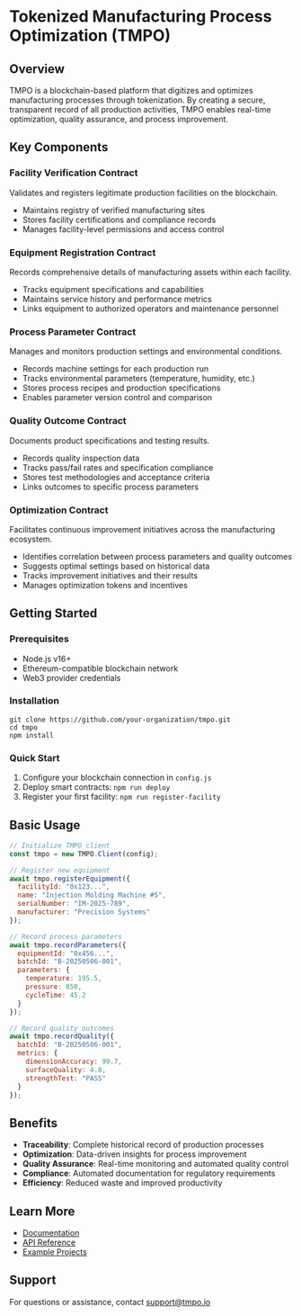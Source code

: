 # Tokenized Manufacturing Process Optimization (TMPO)

## Overview

TMPO is a blockchain-based platform that digitizes and optimizes manufacturing processes through tokenization. By creating a secure, transparent record of all production activities, TMPO enables real-time optimization, quality assurance, and process improvement.

## Key Components

### Facility Verification Contract
Validates and registers legitimate production facilities on the blockchain.
- Maintains registry of verified manufacturing sites
- Stores facility certifications and compliance records
- Manages facility-level permissions and access control

### Equipment Registration Contract
Records comprehensive details of manufacturing assets within each facility.
- Tracks equipment specifications and capabilities
- Maintains service history and performance metrics
- Links equipment to authorized operators and maintenance personnel

### Process Parameter Contract
Manages and monitors production settings and environmental conditions.
- Records machine settings for each production run
- Tracks environmental parameters (temperature, humidity, etc.)
- Stores process recipes and production specifications
- Enables parameter version control and comparison

### Quality Outcome Contract
Documents product specifications and testing results.
- Records quality inspection data
- Tracks pass/fail rates and specification compliance
- Stores test methodologies and acceptance criteria
- Links outcomes to specific process parameters

### Optimization Contract
Facilitates continuous improvement initiatives across the manufacturing ecosystem.
- Identifies correlation between process parameters and quality outcomes
- Suggests optimal settings based on historical data
- Tracks improvement initiatives and their results
- Manages optimization tokens and incentives

## Getting Started

### Prerequisites
- Node.js v16+
- Ethereum-compatible blockchain network
- Web3 provider credentials

### Installation
```
git clone https://github.com/your-organization/tmpo.git
cd tmpo
npm install
```

### Quick Start
1. Configure your blockchain connection in `config.js`
2. Deploy smart contracts: `npm run deploy`
3. Register your first facility: `npm run register-facility`

## Basic Usage

```javascript
// Initialize TMPO client
const tmpo = new TMPO.Client(config);

// Register new equipment
await tmpo.registerEquipment({
  facilityId: "0x123...",
  name: "Injection Molding Machine #5",
  serialNumber: "IM-2025-789",
  manufacturer: "Precision Systems"
});

// Record process parameters
await tmpo.recordParameters({
  equipmentId: "0x456...",
  batchId: "B-20250506-001",
  parameters: {
    temperature: 195.5,
    pressure: 850,
    cycleTime: 45.2
  }
});

// Record quality outcomes
await tmpo.recordQuality({
  batchId: "B-20250506-001",
  metrics: {
    dimensionAccuracy: 99.7,
    surfaceQuality: 4.8,
    strengthTest: "PASS"
  }
});
```

## Benefits

- **Traceability**: Complete historical record of production processes
- **Optimization**: Data-driven insights for process improvement
- **Quality Assurance**: Real-time monitoring and automated quality control
- **Compliance**: Automated documentation for regulatory requirements
- **Efficiency**: Reduced waste and improved productivity

## Learn More

- [Documentation](https://docs.tmpo.io)
- [API Reference](https://api.tmpo.io)
- [Example Projects](https://examples.tmpo.io)

## Support

For questions or assistance, contact [support@tmpo.io](mailto:support@tmpo.io)
